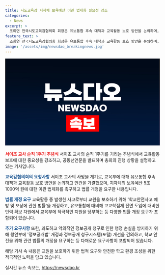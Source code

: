 ```yaml
---
title: 시도교육감 지자체 보육예산 이관 법제화 필요성 강조
categories:
  - News
excerpt: >
  조희연 전국시도교육감협의회 회장은 유보통합 후속 대책과 교육활동 보호 방안을 논의하며, 교사 보호와 안전사고 대응을 강조했다. 협의회는 정당한 교육활동 사고로부터 교원을 보호하기 위해 법률 개정을 요구하고, 다양한 법률 개정을 건의했다. 이 밖에도 교육부에 지자체의 보육예산 이관을 위한 법제화를 촉구하고, 학교 주변 환경과 학교안전사고에 대한 대책을 요구했다.
feature_text: >
  조희연 전국시도교육감협의회 회장은 유보통합 후속 대책과 교육활동 보호 방안을 논의하며, 교사 보호와 안전사고 대응을 강조했다. 협의회는 정당한 교육활동 사고로부터 교원을 보호하기 위해 법률 개정을 요구하고, 다양한 법률 개정을 건의했다. 이 밖에도 교육부에 지자체의 보육예산 이관을 위한 법제화를 촉구하고, 학교 주변 환경과 학교안전사고에 대한 대책을 요구했다.
image: '/assets/img/newsdao_breakingnews.jpg'
---
```


<p><img src="/assets/img/newsdao_breakingnews.jpg" alt="flaretime 속보" /></p>

<p><b><span style="color: #ee2323;">서이초 교사 순직 1주기 추념식</span></b>
서이초 교사의 순직 1주기를 기리는 추념식에서 교육활동 보호에 대한 중요성을 강조하고, 공동선언문을 발표하며 총회의 진행 상황을 설명하고 있는 기사입니다.</p>

<p><b><span style="color: #1a5490;">교육감협의회의 요청사항</span></b>
서이초 교사의 사망을 계기로, 교육부에 대해 유보통합 후속 대책과 교육활동 보호 방안을 논의하고 안건을 가결했으며, 지자체의 보육예산 5조 1000억 원에 대한 이관 법제화를 촉구하고 법률 개정을 요구한 내용입니다.</p>

<p><b><span style="color: #1a5490;">법률 개정 요구</span></b>
교육활동 중 발생한 사고로부터 교원을 보호하기 위해 '학교안전사고 예방 및 보상에 관한 법률'을 개정하고, 유보통합에 대비해 고교학점제 전면 도입에 대비한 인력 확보 차원에서 교육부에 적극적인 지원을 당부하는 등 다양한 법률 개정 요구가 포함되어 있습니다.</p>

<p><b><span style="color: #1a5490;">추가 요구사항</span></b>
또한, 과도하고 악의적인 정보공개 청구로 인한 행정 손실을 방지하기 위해 행안부에 '정보공개법' 개정과 정보공개 청구시스템(포털) 개선을 건의하고, 학교 안전을 위해 관련 법률의 개정을 요구하는 등 다채로운 요구사항이 포함되어 있습니다.</p>

<p>해당 기사 속 내용은 교원을 보호하기 위한 법적 요구와 안전한 학교 환경 조성을 위한 적극적인 노력을 담고 있습니다.</p>
실시간 뉴스 속보는, <a href="https://newsdao.kr" rel="dofollow">https://newsdao.kr</a>


